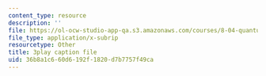 ```yaml
---
content_type: resource
description: ''
file: https://ol-ocw-studio-app-qa.s3.amazonaws.com/courses/8-04-quantum-physics-i-spring-2016/36b8a1c660d6192f1820d7b7757f49ca_dnuZx9fZHsU.srt
file_type: application/x-subrip
resourcetype: Other
title: 3play caption file
uid: 36b8a1c6-60d6-192f-1820-d7b7757f49ca
---
```

